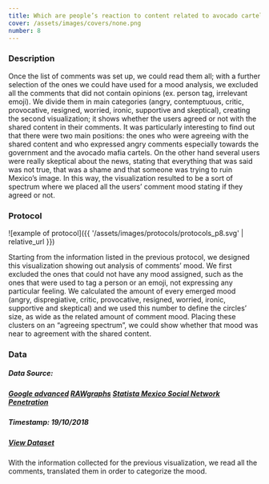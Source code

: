 ```yaml
---
title: Which are people’s reaction to content related to avocado cartels?
cover: /assets/images/covers/none.png
number: 8
---
```

### Description
Once the list of comments was set up, we could read them all; with a further selection of the ones we could have used for a mood analysis, we excluded all the comments that did not contain opinions (ex. person tag, irrelevant emoji).
We divide them in main categories (angry, contemptuous, critic, provocative, resigned, worried, ironic, supportive and skeptical), creating the second visualization; it shows whether the users agreed or not with the shared content in their comments. It was particularly interesting to find out that there were two main positions: the ones who were agreeing with the shared content and who expressed angry comments especially towards the government and the avocado mafia cartels. On the other hand several users were really skeptical about the news, stating that everything that was said was not true, that was a shame and that someone was trying to ruin Mexico’s image. In this way, the visualization resulted to be a sort of spectrum where we placed all the users’ comment mood stating if they agreed or not.


### Protocol

![example of protocol]({{ '/assets/images/protocols/protocols_p8.svg' | relative_url }})

Starting from the information listed in the previous protocol, we designed this visualization showing out analysis of comments’ mood. We first excluded the ones that could not have any mood assigned, such as the ones that were used to tag a person or an emoji, not expressing any particular feeling. We calculated the amount of every emerged mood (angry, dispregiative, critic, provocative, resigned, worried, ironic, supportive and skeptical) and we used this number to define the circles’ size, as wide as the related amount of comment mood. Placing these clusters on an “agreeing spectrum”, we could show whether that mood was near to agreement with the shared content.

### Data
##### Data Source:  
##### [Google advanced](https://www.google.com/advanced_search) [RAWgraphs](https://rawgraphs.io/) [Statista Mexico Social Network Penetration](https://www.statista.com/statistics/449869/mexico-social-network-penetration/)
##### Timestamp: 19/10/2018
##### [View Dataset](https://drive.google.com/open?id=1crIYmu1aUAmf-WJyVruitvqkH2nwvbDfo_Hc1oEWHlk)
With the information collected for the previous visualization, we read all the comments, translated them in order to categorize the mood.
